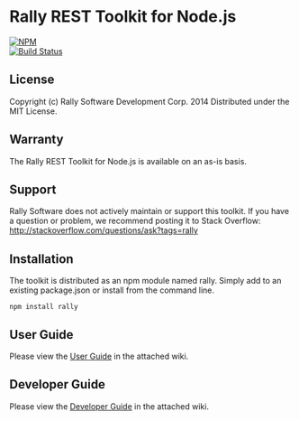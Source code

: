 # Rally REST Toolkit for Node.js
[![NPM](https://nodei.co/npm/rally.png?downloads=true&stars=true)](https://nodei.co/npm/rally/)  
[![Build Status](https://travis-ci.org/RallyTools/rally-node.png?branch=master)](https://travis-ci.org/RallyTools/rally-node)

## License

Copyright (c) Rally Software Development Corp. 2014 Distributed under the MIT License.

## Warranty

The Rally REST Toolkit for Node.js is available on an as-is basis.

## Support

Rally Software does not actively maintain or support this toolkit. If you have a question or problem, we recommend posting it to Stack Overflow: http://stackoverflow.com/questions/ask?tags=rally

## Installation

The toolkit is distributed as an npm module named rally.  Simply add to an existing package.json or install from the command line.
```
npm install rally
```

## User Guide
Please view the [User Guide](https://github.com/RallyTools/rally-node/wiki/User-Guide) in the attached wiki.

## Developer Guide
Please view the [Developer Guide](https://github.com/RallyTools/rally-node/wiki/Developer-Guide) in the attached wiki.
